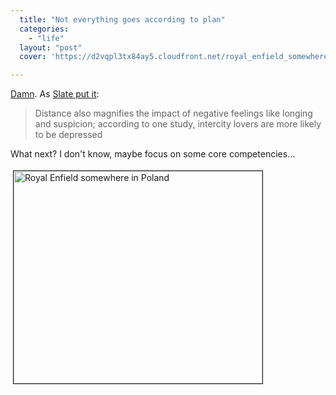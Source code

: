 ```yaml
---
  title: "Not everything goes according to plan"
  categories: 
    - "life"
  layout: "post"
  cover: 'https://d2vqpl3tx84ay5.cloudfront.net/royal_enfield_somewhere_in_poland.jpg'

---
```

<p>
<a href="http://bergie.jaiku.com/presence/48351524">Damn</a>. As <a href="http://www.slate.com/id/2202431/pagenum/2">Slate put it</a>:
</p><blockquote>
Distance also magnifies the impact of negative feelings like longing and suspicion; according to one study, intercity lovers are more likely to be depressed
</blockquote><p>
What next? I don't know, maybe focus on some core competencies...
</p><p>
<img src="https://d2vqpl3tx84ay5.cloudfront.net/royal_enfield_somewhere_in_poland.jpg" height="340" width="398" border="1" hspace="4" vspace="4" alt="Royal Enfield somewhere in Poland" title="Royal Enfield somewhere in Poland" /></p>
